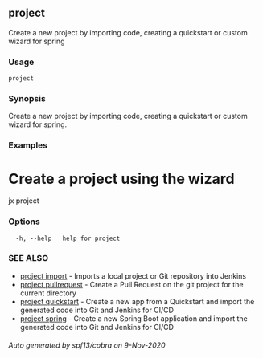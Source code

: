 ## project

Create a new project by importing code, creating a quickstart or custom wizard for spring

### Usage

```
project
```

### Synopsis

Create a new project by importing code, creating a quickstart or custom wizard for spring.

### Examples

  # Create a project using the wizard
  jx project

### Options

```
  -h, --help   help for project
```

### SEE ALSO

* [project import](project_import.md)	 - Imports a local project or Git repository into Jenkins
* [project pullrequest](project_pullrequest.md)	 - Create a Pull Request on the git project for the current directory
* [project quickstart](project_quickstart.md)	 - Create a new app from a Quickstart and import the generated code into Git and Jenkins for CI/CD
* [project spring](project_spring.md)	 - Create a new Spring Boot application and import the generated code into Git and Jenkins for CI/CD

###### Auto generated by spf13/cobra on 9-Nov-2020
